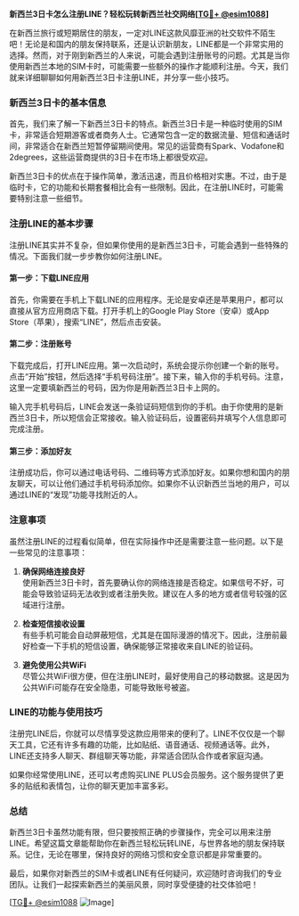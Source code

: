 **新西兰3日卡怎么注册LINE？轻松玩转新西兰社交网络[[TG💪+ @esim1088](https://t.me/s/esim1088)]**

在新西兰旅行或短期居住的朋友，一定对LINE这款风靡亚洲的社交软件不陌生吧！无论是和国内的朋友保持联系，还是认识新朋友，LINE都是一个非常实用的选择。然而，对于刚到新西兰的人来说，可能会遇到注册账号的问题。尤其是当你使用新西兰本地的SIM卡时，可能需要一些额外的操作才能顺利注册。今天，我们就来详细聊聊如何用新西兰3日卡注册LINE，并分享一些小技巧。

### 新西兰3日卡的基本信息

首先，我们来了解一下新西兰3日卡的特点。新西兰3日卡是一种临时使用的SIM卡，非常适合短期游客或者商务人士。它通常包含一定的数据流量、短信和通话时间，非常适合在新西兰短暂停留期间使用。常见的运营商有Spark、Vodafone和2degrees，这些运营商提供的3日卡在市场上都很受欢迎。

新西兰3日卡的优点在于操作简单，激活迅速，而且价格相对实惠。不过，由于是临时卡，它的功能和长期套餐相比会有一些限制。因此，在注册LINE时，可能需要特别注意一些细节。

### 注册LINE的基本步骤

注册LINE其实并不复杂，但如果你使用的是新西兰3日卡，可能会遇到一些特殊的情况。下面我们就一步步教你如何注册LINE。

#### 第一步：下载LINE应用

首先，你需要在手机上下载LINE的应用程序。无论是安卓还是苹果用户，都可以直接从官方应用商店下载。打开手机上的Google Play Store（安卓）或App Store（苹果），搜索“LINE”，然后点击安装。

#### 第二步：注册账号

下载完成后，打开LINE应用。第一次启动时，系统会提示你创建一个新的账号。点击“开始”按钮，然后选择“手机号码注册”。接下来，输入你的手机号码。注意，这里一定要填新西兰的号码，因为你是用新西兰3日卡上网的。

输入完手机号码后，LINE会发送一条验证码短信到你的手机。由于你使用的是新西兰3日卡，所以短信会正常接收。输入验证码后，设置密码并填写个人信息即可完成注册。

#### 第三步：添加好友

注册成功后，你可以通过电话号码、二维码等方式添加好友。如果你想和国内的朋友聊天，可以让他们通过手机号码添加你。如果你不认识新西兰当地的用户，可以通过LINE的“发现”功能寻找附近的人。

### 注意事项

虽然注册LINE的过程看似简单，但在实际操作中还是需要注意一些问题。以下是一些常见的注意事项：

1. **确保网络连接良好**  
   使用新西兰3日卡时，首先要确认你的网络连接是否稳定。如果信号不好，可能会导致验证码无法收到或者注册失败。建议在人多的地方或者信号较强的区域进行注册。

2. **检查短信接收设置**  
   有些手机可能会自动屏蔽短信，尤其是在国际漫游的情况下。因此，注册前最好检查一下手机的短信设置，确保能够正常接收来自LINE的验证码。

3. **避免使用公共WiFi**  
   尽管公共WiFi很方便，但在注册LINE时，最好使用自己的移动数据。这是因为公共WiFi可能存在安全隐患，可能导致账号被盗。

### LINE的功能与使用技巧

注册完LINE后，你就可以尽情享受这款应用带来的便利了。LINE不仅仅是一个聊天工具，它还有许多有趣的功能，比如贴纸、语音通话、视频通话等。此外，LINE还支持多人聊天、群组聊天等功能，非常适合团队合作或者家庭沟通。

如果你经常使用LINE，还可以考虑购买LINE PLUS会员服务。这个服务提供了更多的贴纸和表情包，让你的聊天更加丰富多彩。

### 总结

新西兰3日卡虽然功能有限，但只要按照正确的步骤操作，完全可以用来注册LINE。希望这篇文章能帮助你在新西兰轻松玩转LINE，与世界各地的朋友保持联系。记住，无论在哪里，保持良好的网络习惯和安全意识都是非常重要的。

最后，如果你对新西兰的SIM卡或者LINE有任何疑问，欢迎随时咨询我们的专业团队。让我们一起探索新西兰的美丽风景，同时享受便捷的社交体验吧！

[[TG💪+ @esim1088](https://t.me/s/esim1088) ![Image](https://i.postimg.cc/4NQfJmqS/Snipaste-2025-05-13-00-14-12.png)]